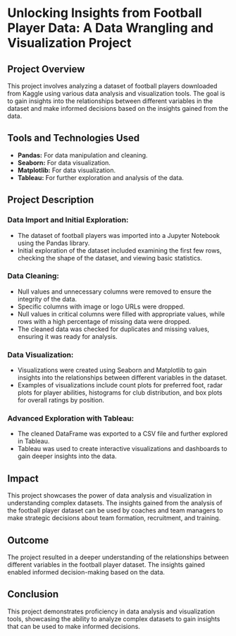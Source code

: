 # Unlocking Insights from Football Player Data: A Data Wrangling and Visualization Project

## Project Overview
This project involves analyzing a dataset of football players downloaded from Kaggle using various data analysis and visualization tools. The goal is to gain insights into the relationships between different variables in the dataset and make informed decisions based on the insights gained from the data.

## Tools and Technologies Used
- **Pandas:** For data manipulation and cleaning.
- **Seaborn:** For data visualization.
- **Matplotlib:** For data visualization.
- **Tableau:** For further exploration and analysis of the data.

## Project Description

### Data Import and Initial Exploration:
- The dataset of football players was imported into a Jupyter Notebook using the Pandas library.
- Initial exploration of the dataset included examining the first few rows, checking the shape of the dataset, and viewing basic statistics.

### Data Cleaning:
- Null values and unnecessary columns were removed to ensure the integrity of the data.
- Specific columns with image or logo URLs were dropped.
- Null values in critical columns were filled with appropriate values, while rows with a high percentage of missing data were dropped.
- The cleaned data was checked for duplicates and missing values, ensuring it was ready for analysis.

### Data Visualization:
- Visualizations were created using Seaborn and Matplotlib to gain insights into the relationships between different variables in the dataset.
- Examples of visualizations include count plots for preferred foot, radar plots for player abilities, histograms for club distribution, and box plots for overall ratings by position.

### Advanced Exploration with Tableau:
- The cleaned DataFrame was exported to a CSV file and further explored in Tableau.
- Tableau was used to create interactive visualizations and dashboards to gain deeper insights into the data.

## Impact
This project showcases the power of data analysis and visualization in understanding complex datasets. The insights gained from the analysis of the football player dataset can be used by coaches and team managers to make strategic decisions about team formation, recruitment, and training.

## Outcome
The project resulted in a deeper understanding of the relationships between different variables in the football player dataset. The insights gained enabled informed decision-making based on the data.

## Conclusion
This project demonstrates proficiency in data analysis and visualization tools, showcasing the ability to analyze complex datasets to gain insights that can be used to make informed decisions.

